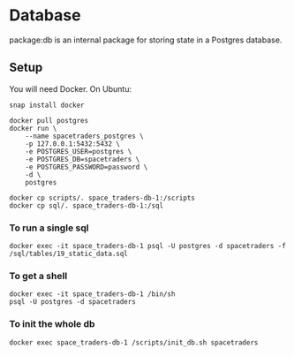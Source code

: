 # Database

package:db is an internal package for storing state in a Postgres database.

## Setup

You will need Docker. On Ubuntu:
```
snap install docker
```

```
docker pull postgres
docker run \
    --name spacetraders_postgres \
    -p 127.0.0.1:5432:5432 \
    -e POSTGRES_USER=postgres \
    -e POSTGRES_DB=spacetraders \
    -e POSTGRES_PASSWORD=password \
    -d \
    postgres
```

```
docker cp scripts/. space_traders-db-1:/scripts
docker cp sql/. space_traders-db-1:/sql
```

### To run a single sql
```
docker exec -it space_traders-db-1 psql -U postgres -d spacetraders -f /sql/tables/19_static_data.sql
```

### To get a shell
```
docker exec -it space_traders-db-1 /bin/sh
psql -U postgres -d spacetraders
```

### To init the whole db
```
docker exec space_traders-db-1 /scripts/init_db.sh spacetraders
```